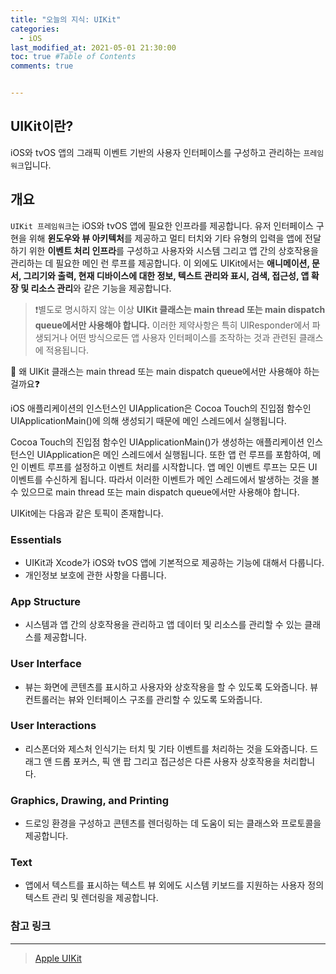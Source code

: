 ```yaml
---
title: "오늘의 지식: UIKit"
categories: 
  - iOS
last_modified_at: 2021-05-01 21:30:00
toc: true #Table of Contents
comments: true


---
```


## UIKit이란?

iOS와 tvOS 앱의 그래픽 이벤트 기반의 사용자 인터페이스를 구성하고 관리하는 `프레임워크`입니다.

## 개요

`UIKit 프레임워크`는 iOS와 tvOS 앱에 필요한 인프라를 제공합니다. 유저 인터페이스 구현을 위해 **윈도우와 뷰 아키텍처**를 제공하고 멀티 터치와 기타 유형의 입력을 앱에 전달하기 위한 **이벤트 처리 인프라**를 구성하고 사용자와 시스템 그리고 앱 간의 상호작용을 관리하는 데 필요한 메인 런 루프를 제공합니다. 이 외에도 UIKit에서는 **애니메이션, 문서, 그리기와 출력, 현재 디바이스에 대한 정보, 텍스트 관리와 표시, 검색, 접근성, 앱 확장 및 리소스 관리**와 같은 기능을 제공합니다.

> ❗️별도로 명시하지 않는 이상 **UIKit 클래스는 main thread 또는 main dispatch queue에서만 사용해야 합니다.** 이러한 제약사항은 특히 UIResponder에서 파생되거나 어떤 방식으로든 앱 사용자 인터페이스를 조작하는 것과 관련된 클래스에 적용됩니다.

🤔 왜 UIKit 클래스는 main thread 또는 main dispatch queue에서만 사용해야 하는 걸까요❓

iOS 애플리케이션의 인스턴스인 UIApplication은 Cocoa Touch의 진입점 함수인 UIApplicationMain()에 의해 생성되기 때문에 메인 스레드에서 실행됩니다. 

Cocoa Touch의 진입점 함수인 UIApplicationMain()가 생성하는 애플리케이션 인스턴스인 UIApplication은 메인 스레드에서 실행됩니다. 또한 앱 런 루프를 포함하여, 메인 이벤트 루프를 설정하고 이벤트 처리를 시작합니다. 앱 메인 이벤트 루프는 모든 UI 이벤트를 수신하게 됩니다. 따라서 이러한 이벤트가 메인 스레드에서 발생하는 것을 볼 수 있으므로 main thread 또는 main dispatch queue에서만 사용해야 합니다.

UIKit에는 다음과 같은 토픽이 존재합니다.

### Essentials

- UIKit과 Xcode가 iOS와 tvOS 앱에 기본적으로 제공하는 기능에 대해서 다룹니다.
- 개인정보 보호에 관한 사항을 다룹니다.

### App Structure

- 시스템과 앱 간의 상호작용을 관리하고 앱 데이터 및 리소스를 관리할 수 있는 클래스를 제공합니다.

### User Interface

- 뷰는 화면에 콘텐츠를 표시하고 사용자와 상호작용을 할 수 있도록 도와줍니다. 뷰 컨트롤러는 뷰와 인터페이스 구조를 관리할 수 있도록 도와줍니다.

### User Interactions

- 리스폰더와 제스처 인식기는 터치 및 기타 이벤트를 처리하는 것을 도와줍니다. 드래그 앤 드롭 포커스, 픽 앤 팝 그리고 접근성은 다른 사용자 상호작용을 처리합니다.

### Graphics, Drawing, and Printing

- 드로잉 환경을 구성하고 콘텐츠를 렌더링하는 데 도움이 되는 클래스와 프로토콜을 제공합니다.

### Text

- 앱에서 텍스트를 표시하는 텍스트 뷰 외에도 시스템 키보드를 지원하는 사용자 정의 텍스트 관리 및 렌더링을 제공합니다.

### 참고 링크

---

> [Apple UIKit](https://developer.apple.com/documentation/uikit)